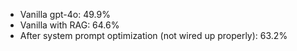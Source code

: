 
- Vanilla gpt-4o: 49.9%
- Vanilla with RAG: 64.6%
- After system prompt optimization (not wired up properly): 63.2%

